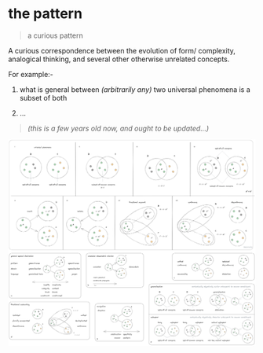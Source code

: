 # the pattern
> a curious pattern

A curious correspondence between the evolution of form/ complexity, analogical thinking, and several other otherwise unrelated concepts.

For example:-

1. what is general between *(arbitrarily any)* two universal phenomena is a subset of both

2. ...

> *(this is a few years old now, and ought to be updated...)*

![](images/the%20pattern.png)

